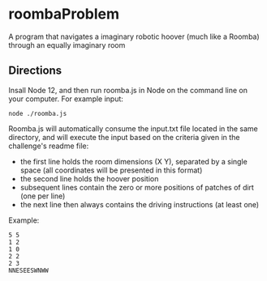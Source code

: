 # roombaProblem
A program that navigates a imaginary robotic hoover (much like a Roomba) through an equally imaginary room 

## Directions

Insall Node 12, and then run roomba.js in Node on the command line on your computer. For example input: 
```
node ./roomba.js
```

Roomba.js will automatically consume the input.txt file located in the same directory, and will execute the input based on the criteria given in the challenge's readme file:

* the first line holds the room dimensions (X Y), separated by a single space (all coordinates will be presented in this format)
* the second line holds the hoover position
* subsequent lines contain the zero or more positions of patches of dirt (one per line)
* the next line then always contains the driving instructions (at least one)

Example:

```
5 5
1 2
1 0
2 2
2 3
NNESEESWNWW
```

